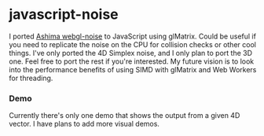 # javascript-noise
I ported [Ashima webgl-noise](https://github.com/ashima/webgl-noise) to JavaScript using glMatrix. Could be useful if you need to replicate the noise on the CPU for collision checks or other cool things.
I've only ported the 4D Simplex noise, and I only plan to port the 3D one. Feel free to port the rest if you're interested.
My future vision is to look into the performance benefits of using SIMD with glMatrix and Web Workers for threading.

### Demo ###

Currently there's only one demo that shows the output from a given 4D vector. I have plans to add more visual demos.